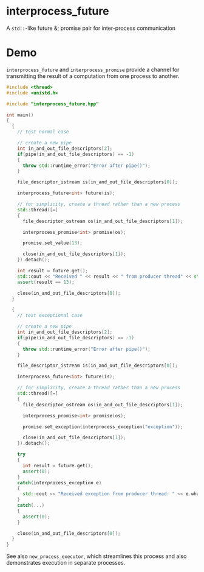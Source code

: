 # interprocess_future
A `std::`-like future &; promise pair for inter-process communication

# Demo

`interprocess_future` and `interprocess_promise` provide a channel for transmitting the result of a computation from one process to another.

```c++
#include <thread>
#include <unistd.h>

#include "interprocess_future.hpp"

int main()
{
  {
    // test normal case

    // create a new pipe
    int in_and_out_file_descriptors[2];
    if(pipe(in_and_out_file_descriptors) == -1)
    {
      throw std::runtime_error("Error after pipe()");
    }

    file_descriptor_istream is(in_and_out_file_descriptors[0]);

    interprocess_future<int> future(is);

    // for simplicity, create a thread rather than a new process
    std::thread([=]
    {
      file_descriptor_ostream os(in_and_out_file_descriptors[1]);

      interprocess_promise<int> promise(os);

      promise.set_value(13);

      close(in_and_out_file_descriptors[1]);
    }).detach();

    int result = future.get();
    std::cout << "Received " << result << " from producer thread" << std::endl;
    assert(result == 13);

    close(in_and_out_file_descriptors[0]);
  }

  {
    // test exceptional case

    // create a new pipe
    int in_and_out_file_descriptors[2];
    if(pipe(in_and_out_file_descriptors) == -1)
    {
      throw std::runtime_error("Error after pipe()");
    }

    file_descriptor_istream is(in_and_out_file_descriptors[0]);

    interprocess_future<int> future(is);

    // for simplicity, create a thread rather than a new process
    std::thread([=]
    {
      file_descriptor_ostream os(in_and_out_file_descriptors[1]);

      interprocess_promise<int> promise(os);

      promise.set_exception(interprocess_exception("exception"));

      close(in_and_out_file_descriptors[1]);
    }).detach();

    try
    {
      int result = future.get();
      assert(0);
    }
    catch(interprocess_exception e)
    {
      std::cout << "Received exception from producer thread: " << e.what() << std::endl;
    }
    catch(...)
    {
      assert(0);
    }

    close(in_and_out_file_descriptors[0]);
  }
}
```

See also `new_process_executor`, which streamlines this process and also demonstrates execution in separate processes.

